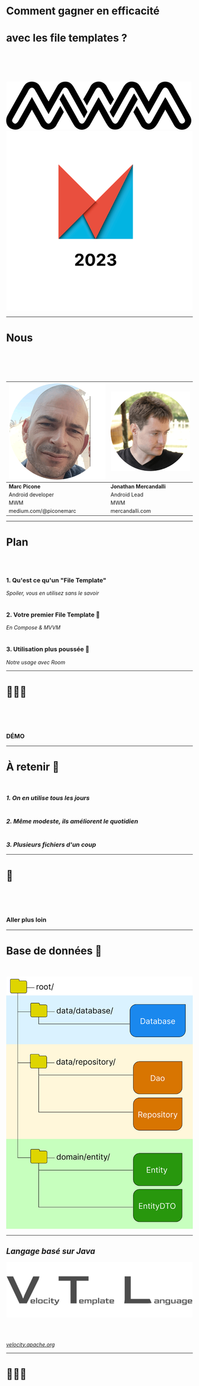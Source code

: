 <!-- classes: title -->

<!-- section-title: Titre -->

<br /><br /><br /><br /><br /><br /><br />

# Comment gagner en **efficacité**

# avec les **file templates** ?

<br /><br /><br /><br />

![image_mwm.png](./image_mwm.png?w=140px) ![image_android_makers_logo_light.png](./image_android_makers_logo_light.png?w=240px)

---

<!-- section-title: Speakers -->

<!-- classes: speakers -->

# **Nous**

<br /><br /><br /><br />

| ![image_marc.png](./image_marc.png?w=200px) | ![image_jon.png](./image_jon.png?w=200px) | 
|---------------------------------------------|-------------------------------------------|
| **Marc Picone**                             | **Jonathan Mercandalli**                  |
| Android developer                           | Android Lead                              |
| MWM                                         | MWM                                       |
| medium.com/@piconemarc                      | mercandalli.com                           |

---

<!-- section-title: Plan -->

# <b>Plan</b>

<br/><br/>

<!-- fragments-start -->

### 1. Qu'est ce qu'un "File Template" 

*Spoiler, vous en utilisez sans le savoir*<br/><br/>

### 2. Votre premier File Template 👶

*En Compose & MVVM*<br/><br/>

### 3. Utilisation plus poussée 🚀

*Notre usage avec Room*

<!-- fragments-end -->

---

<!-- section-title: Démo #1 -->

<!-- classes: emoji -->

# 🧑🏼‍💻

<br /><br /><br />

### DÉMO

---

<!-- section-title: Récap #1 -->

# <b>À retenir 🧠</b><br /><br />

<!-- fragments-start -->

### *1. On en utilise tous les jours*<br /><br />

### *2. Même modeste, ils améliorent le quotidien*<br /><br />

### *3. Plusieurs fichiers d'un coup*

<!-- fragments-end -->

---

<!-- section-title: Transition -->

<!-- classes: emoji -->

# 🚀

<br /><br /><br />

### Aller plus loin

---

<!-- section-title: Database -->

# <b>Base de données 📀</b><br /><br />

![image_presentation_database.png](./image_presentation_database.png?w=500px)

---

<!-- section-title: VLT -->

## *Langage basé sur Java*

![image_vtl_light.png](./image_vtl_light.png?w=550px)

<br /><br />

*[velocity.apache.org](https://velocity.apache.org/)*

---

<!-- section-title: Démo #2 -->

<!-- classes: emoji -->

# 👨🏻‍💻

<br /><br /><br />

### DÉMO

---

<!-- section-title: Récap #2 -->

# <b>Ce que vous avez appris ?</b><br /><br />

#### 1. Onglet include pour factoriser<br /><br />

#### 2. Changer le chemin des fichiers<br /><br />

#### 3. VTL: variables, boucles, conditions

---

<!-- section-title: Conclusion -->

# <b>Conclusion</b><br /><br />

## *Quand les utiliser ?*<br /><br />

<!-- fragments-start -->

#### UI répétitive: ✅<br /><br /> Base de donnée répétitive: ✅<br /><br />

#### Squelette de test unitaire: ✅<br /><br />

#### MVC, MVP, MVVM, ... : 🤷‍♂️<br /><br />

#### Code spécifique: ❌<br /><br />

<!-- fragments-end -->

---

<!-- section-title: Alternatives -->

# <b>Alternatives</b><br /><br />

## *1. Live templates*<br /><br />
## *2. Mutualisation par Composition*<br /><br />
## *3. Mutualisation par Héritage*<br /><br />

---

<!-- section-title: Question❓ -->

# <b>Question ❓</b>

<br /><br />

<!-- qr: https://medium.com/mwm-io/crafting-custom-path-formatting-in-intellij-file-templates-for-android-development-c93c4c33689d -->

<br /><br /><br />

Retrouvez nous au stand **MWM** 👋

<br />

![image_mwm.png](./image_mwm.png?w=100px)
